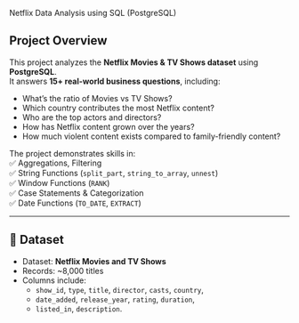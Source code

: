  Netflix Data Analysis using SQL (PostgreSQL)

##  Project Overview  
This project analyzes the **Netflix Movies & TV Shows dataset** using **PostgreSQL**.  
It answers **15+ real-world business questions**, including:  
- What’s the ratio of Movies vs TV Shows?  
- Which country contributes the most Netflix content?  
- Who are the top actors and directors?  
- How has Netflix content grown over the years?  
- How much violent content exists compared to family-friendly content?  

The project demonstrates skills in:  
✅ Aggregations, Filtering  
✅ String Functions (`split_part`, `string_to_array`, `unnest`)  
✅ Window Functions (`RANK`)  
✅ Case Statements & Categorization  
✅ Date Functions (`TO_DATE`, `EXTRACT`)  

---

## 📂 Dataset  
- Dataset: **Netflix Movies and TV Shows**  
- Records: ~8,000 titles  
- Columns include:  
  - `show_id`, `type`, `title`, `director`, `casts`, `country`,  
  - `date_added`, `release_year`, `rating`, `duration`,  
  - `listed_in`, `description`.

